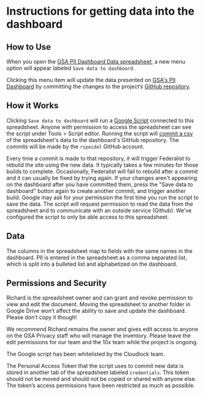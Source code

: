 # Instructions for getting data into the dashboard

## How to Use
When you open the [GSA PII Dashboard Data spreadsheet](https://docs.google.com/a/gsa.gov/spreadsheets/d/1GCDRoneF4rx_5CcxHpZHWb_HKm1GsCjcW6wDxk-P3PM/edit?usp=drive_web), a new menu option will appear labeled `Save data to dashboard`.

Clicking this menu item will update the data presented on [GSA's PII Dashboard](https://cg-9341b8ea-025c-4fe2-aa6c-850edbebc499.app.cloud.gov/site/18f/privacy-dashboard/) by committing the changes to the project’s [GitHub repository](https://github.com/18F/privacy-dashboard). 
 
## How it Works
Clicking `Save data to dashboard` will run a [Google Script](https://script.google.com/a/gsa.gov/d/1K_DwNjL0NHNP1wUgbzY517y2dWn9Jk0T_5I2tkajdpuNwnIPdQ0Az06X/edit?mid=ACjPJvEObjbabMhzCWxhtu2NZQ0fAAWxEoCSe_IwHTY7aWCvVgVTcfhTbP55guuJpH10GrFKI9-rh8gy9Y6kT80ad0sg0vHdcNHVH1ku3wruQDlAQUCcWJXePjLND76jvSwH2Wj9QCqIxkI&uiv=2) connected to this spreadsheet. Anyone with permission to access the spreadsheet can see the script under Tools > Script editor.
Running the script will [commit a csv](https://github.com/18F/privacy-dashboard/commits) of the spreadsheet's data to the dashboard's GitHub repository. The commits will be made by the `rspeidel` GitHub account.

Every time a commit is made to that repository, it will trigger Federalist to rebuild the site using the new data. It typically takes a few minutes for those builds to complete. Occasionally, Federalist will fail to rebuild after a commit and it can usually be fixed by trying again. If your changes aren't appearing on the dashboard after you have committed them, press the "Save data to dashboard" button again to create another commit, and trigger another build.
Google may ask for your permission the first time you run the script to save the data. The script will request permission to read the data from the spreadsheet and to communicate with an outside service (Github). We’ve configured the script to only be able access to this spreadsheet.

## Data
The columns in the spreadsheet map to fields with the same names in the dashboard. PII is entered in the spreadsheet as a comma separated list, which is split into a bulleted list and alphabetized on the dashboard.
 
## Permissions and Security
Richard is the spreadsheet owner and can grant and revoke permission to view and edit the document. Moving the spreadsheet to another folder in Google Drive won’t affect the ability to save and update the dashboard. Please don’t copy it though!

We recommend Richard remains the owner and gives edit access to anyone on the GSA Privacy staff who will manage the inventory. Please leave the edit permissions for our team and the 10x team while the project is ongoing.

The Google script has been whitelisted by the Cloudlock team.

The Personal Access Token that the script uses to commit new data is stored in another tab of the spreadsheet labeled `credentials`. This token should not be moved and should not be copied or shared with anyone else. The token’s access permissions have been restricted as much as possible.
